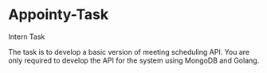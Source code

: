 # Appointy-Task
Intern Task

The task is to develop a basic version of meeting scheduling API. You are only required to develop the API for the system using MongoDB and Golang.
